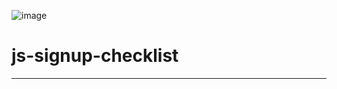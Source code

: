 ![image](https://user-images.githubusercontent.com/107792728/223672900-daf19c87-9408-45bd-8dce-9971c2030d48.png)

# js-signup-checklist

---

